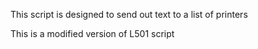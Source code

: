 This script is designed to send out text to a list of printers

This is a modified version of L501 script
